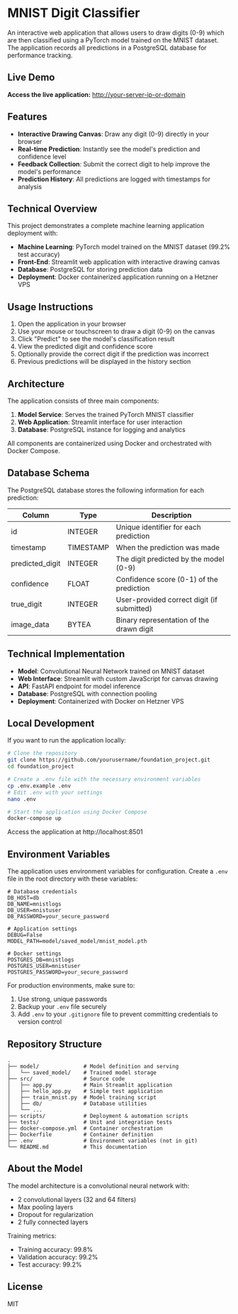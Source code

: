 # MNIST Digit Classifier

An interactive web application that allows users to draw digits (0-9) which are then classified using a PyTorch model trained on the MNIST dataset. The application records all predictions in a PostgreSQL database for performance tracking.

## Live Demo

**Access the live application:** [http://your-server-ip-or-domain](http://your-server-ip-or-domain)

## Features

- **Interactive Drawing Canvas**: Draw any digit (0-9) directly in your browser
- **Real-time Prediction**: Instantly see the model's prediction and confidence level
- **Feedback Collection**: Submit the correct digit to help improve the model's performance
- **Prediction History**: All predictions are logged with timestamps for analysis

## Technical Overview

This project demonstrates a complete machine learning application deployment with:

- **Machine Learning**: PyTorch model trained on the MNIST dataset (99.2% test accuracy)
- **Front-End**: Streamlit web application with interactive drawing canvas
- **Database**: PostgreSQL for storing prediction data
- **Deployment**: Docker containerized application running on a Hetzner VPS

## Usage Instructions

1. Open the application in your browser
2. Use your mouse or touchscreen to draw a digit (0-9) on the canvas
3. Click "Predict" to see the model's classification result
4. View the predicted digit and confidence score
5. Optionally provide the correct digit if the prediction was incorrect
6. Previous predictions will be displayed in the history section

## Architecture

The application consists of three main components:

1. **Model Service**: Serves the trained PyTorch MNIST classifier
2. **Web Application**: Streamlit interface for user interaction
3. **Database**: PostgreSQL instance for logging and analytics

All components are containerized using Docker and orchestrated with Docker Compose.

## Database Schema

The PostgreSQL database stores the following information for each prediction:

| Column | Type | Description |
|--------|------|-------------|
| id | INTEGER | Unique identifier for each prediction |
| timestamp | TIMESTAMP | When the prediction was made |
| predicted_digit | INTEGER | The digit predicted by the model (0-9) |
| confidence | FLOAT | Confidence score (0-1) of the prediction |
| true_digit | INTEGER | User-provided correct digit (if submitted) |
| image_data | BYTEA | Binary representation of the drawn digit |

## Technical Implementation

- **Model**: Convolutional Neural Network trained on MNIST dataset
- **Web Interface**: Streamlit with custom JavaScript for canvas drawing
- **API**: FastAPI endpoint for model inference
- **Database**: PostgreSQL with connection pooling
- **Deployment**: Containerized with Docker on Hetzner VPS

## Local Development

If you want to run the application locally:

```bash
# Clone the repository
git clone https://github.com/yourusername/foundation_project.git
cd foundation_project

# Create a .env file with the necessary environment variables
cp .env.example .env
# Edit .env with your settings
nano .env

# Start the application using Docker Compose
docker-compose up
```

Access the application at http://localhost:8501

## Environment Variables

The application uses environment variables for configuration. Create a `.env` file in the root directory with these variables:

```
# Database credentials
DB_HOST=db
DB_NAME=mnistlogs
DB_USER=mnistuser
DB_PASSWORD=your_secure_password

# Application settings
DEBUG=False
MODEL_PATH=model/saved_model/mnist_model.pth

# Docker settings
POSTGRES_DB=mnistlogs
POSTGRES_USER=mnistuser
POSTGRES_PASSWORD=your_secure_password
```

For production environments, make sure to:
1. Use strong, unique passwords
2. Backup your `.env` file securely
3. Add `.env` to your `.gitignore` file to prevent committing credentials to version control

## Repository Structure

```
.
├── model/              # Model definition and serving
│   └── saved_model/    # Trained model storage
├── src/                # Source code
│   ├── app.py          # Main Streamlit application 
│   ├── hello_app.py    # Simple test application
│   ├── train_mnist.py  # Model training script
│   ├── db/             # Database utilities
│   └── ...
├── scripts/            # Deployment & automation scripts
├── tests/              # Unit and integration tests
├── docker-compose.yml  # Container orchestration
├── Dockerfile          # Container definition
├── .env                # Environment variables (not in git)
└── README.md           # This documentation
```

## About the Model

The model architecture is a convolutional neural network with:
- 2 convolutional layers (32 and 64 filters)
- Max pooling layers
- Dropout for regularization
- 2 fully connected layers

Training metrics:
- Training accuracy: 99.8%
- Validation accuracy: 99.2%
- Test accuracy: 99.2%

## License

MIT